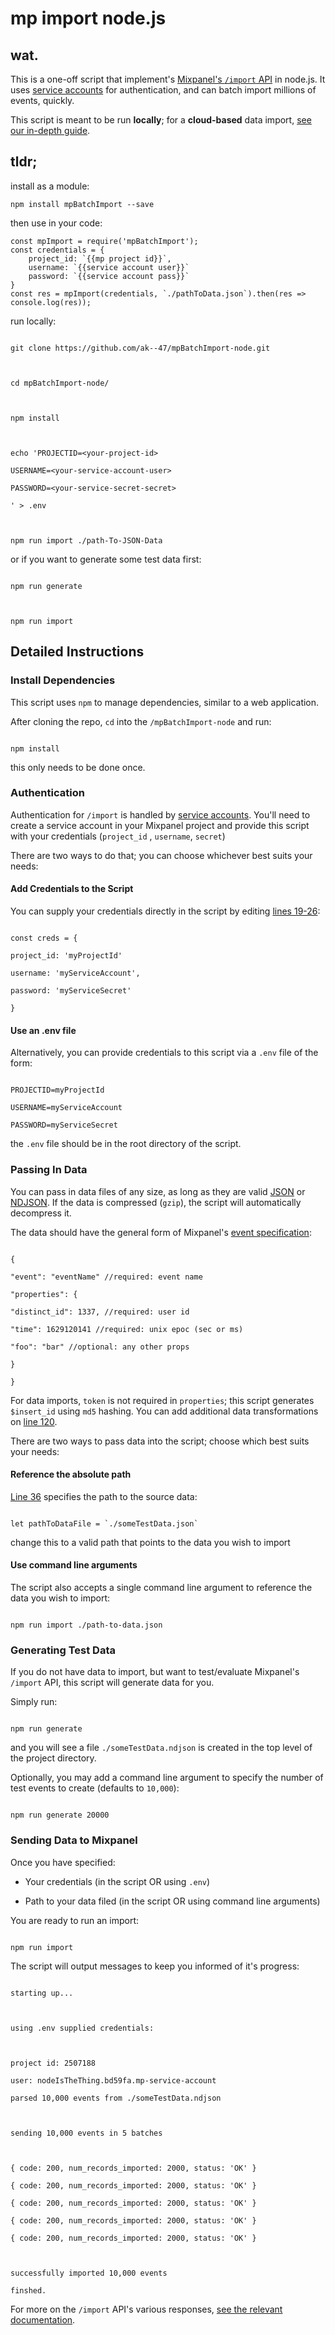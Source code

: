 
# mp import node.js

  

## wat.

  

This is a one-off script that implement's [Mixpanel's `/import` API](https://developer.mixpanel.com/reference/events#import-events) in node.js. It uses [service accounts](https://developer.mixpanel.com/reference/authentication#service-accounts) for authentication, and can batch import millions of events, quickly.

  

This script is meant to be run **locally**; for a **cloud-based** data import, [see our in-depth guide](https://developer.mixpanel.com/docs/cloud-ingestion).

  

## tldr;

install as a module:

```
npm install mpBatchImport --save
```
then use in your code:
```
const mpImport = require('mpBatchImport');
const credentials = {
	project_id: `{{mp project id}}`,
	username: `{{service account user}}`
	password: `{{service account pass}}`
}
const res = mpImport(credentials, `./pathToData.json`).then(res => console.log(res));
```

run locally:
```

git clone https://github.com/ak--47/mpBatchImport-node.git

  

cd mpBatchImport-node/

  

npm install

  

echo 'PROJECTID=<your-project-id>

USERNAME=<your-service-account-user>

PASSWORD=<your-service-secret-secret>

' > .env

  

npm run import ./path-To-JSON-Data

```

  

or if you want to generate some test data first:

  

```

npm run generate

  

npm run import

```

  

## Detailed Instructions

  

### Install Dependencies

  

This script uses `npm` to manage dependencies, similar to a web application.

  

After cloning the repo, `cd` into the `/mpBatchImport-node` and run:

  

```

npm install

```

  

this only needs to be done once.

  

### Authentication

  

Authentication for `/import` is handled by [service accounts](https://developer.mixpanel.com/reference/authentication#service-accounts). You'll need to create a service account in your Mixpanel project and provide this script with your credentials (`project_id` , `username`, `secret`)

  

There are two ways to do that; you can choose whichever best suits your needs:

  

#### Add Credentials to the Script

You can supply your credentials directly in the script by editing [lines 19-26](https://github.com/ak--47/mpBatchImport-node/blob/main/index.js#L19-L26):

  

```

const creds = {

project_id: 'myProjectId'

username: 'myServiceAccount',

password: 'myServiceSecret'

}

```

  
  

#### Use an .env file

  

Alternatively, you can provide credentials to this script via a `.env` file of the form:

  

```

PROJECTID=myProjectId

USERNAME=myServiceAccount

PASSWORD=myServiceSecret

```

the `.env` file should be in the root directory of the script.

  

### Passing In Data

  

You can pass in data files of any size, as long as they are valid [JSON](https://jsonlint.com/) or [NDJSON](http://ndjson.org/). If the data is compressed (`gzip`), the script will automatically decompress it.

  

The data should have the general form of Mixpanel's [event specification](https://developer.mixpanel.com/reference/events#track-event):

  

```

{

"event": "eventName" //required: event name

"properties": {

"distinct_id": 1337, //required: user id

"time": 1629120141 //required: unix epoc (sec or ms)

"foo": "bar" //optional: any other props

}

}

```

  

For data imports, `token` is not required in `properties`; this script generates `$insert_id` using `md5` hashing. You can add additional data transformations on [line 120](https://github.com/ak--47/mpBatchImport-node/blob/main/index.js#L120-L122).

  

There are two ways to pass data into the script; choose which best suits your needs:

  

#### Reference the absolute path

  

[Line 36](https://github.com/ak--47/mpBatchImport-node/blob/main/index.js#L36) specifies the path to the source data:

  

```

let pathToDataFile = `./someTestData.json`

```

  

change this to a valid path that points to the data you wish to import

  

#### Use command line arguments

  

The script also accepts a single command line argument to reference the data you wish to import:

  

```

npm run import ./path-to-data.json

```

  

### Generating Test Data

  

If you do not have data to import, but want to test/evaluate Mixpanel's `/import` API, this script will generate data for you.

  

Simply run:

```

npm run generate

```

  

and you will see a file `./someTestData.ndjson` is created in the top level of the project directory.

  

Optionally, you may add a command line argument to specify the number of test events to create (defaults to `10,000`):

  

```

npm run generate 20000

```

  

### Sending Data to Mixpanel

  

Once you have specified:

  

- Your credentials (in the script OR using `.env`)

- Path to your data filed (in the script OR using command line arguments)

  

You are ready to run an import:

  

```

npm run import

```

  

The script will output messages to keep you informed of it's progress:

  

```

starting up...

  

using .env supplied credentials:

  

project id: 2507188

user: nodeIsTheThing.bd59fa.mp-service-account

parsed 10,000 events from ./someTestData.ndjson

  

sending 10,000 events in 5 batches

  

{ code: 200, num_records_imported: 2000, status: 'OK' }

{ code: 200, num_records_imported: 2000, status: 'OK' }

{ code: 200, num_records_imported: 2000, status: 'OK' }

{ code: 200, num_records_imported: 2000, status: 'OK' }

{ code: 200, num_records_imported: 2000, status: 'OK' }

  

successfully imported 10,000 events

finshed.

```

  

For more on the `/import` API's various responses, [see the relevant documentation](https://developer.mixpanel.com/reference/events#import-events).